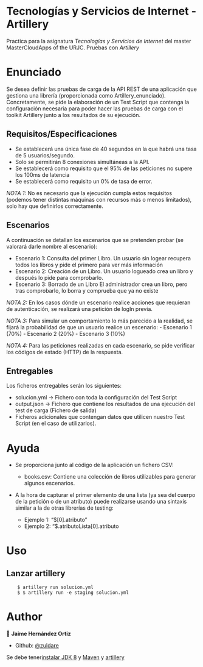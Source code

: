 # Tecnologías y Servicios de Internet - Artillery
Practica para la asignatura _Tecnologías y Servicios de Internet_ del master MasterCloudApps of the URJC.
Pruebas con _Artillery_

# Enunciado
Se desea definir las pruebas de carga de la API REST de una aplicación que gestiona una
librería (proporcionada como Artillery_enunciado). Concretamente, se pide la elaboración
de un Test Script que contenga la configuración necesaria para poder hacer las pruebas de
carga con el toolkit Artillery junto a los resultados de su ejecución.

## Requisitos/Especificaciones
- Se establecerá una única fase de 40 segundos en la que habrá una tasa de 5
  usuarios/segundo.
- Solo se permitirán 8 conexiones simultáneas a la API.
- Se establecerá como requisito que el 95% de las peticiones no supere los 100ms de
  latencia
- Se establecerá como requisito un 0% de tasa de error.

*NOTA 1:* No es necesario que la ejecución cumpla estos requisitos (podemos tener distintas
máquinas con recursos más o menos limitados), solo hay que definirlos correctamente.

## Escenarios
A continuación se detallan los escenarios que se pretenden probar (se valorará darle nombre al escenario):
- Escenario 1: Consulta del primer Libro. Un usuario sin logear recupera todos los libros y pide el primero para ver más información
- Escenario 2: Creación de un Libro. Un usuario logueado crea un libro y después lo pide para comprobarlo.
- Escenario 3: Borrado de un Libro El administrador crea un libro, pero tras comprobarlo, lo borra y comprueba que ya no existe

*NOTA 2:* En los casos dónde un escenario realice acciones que requieran de autenticación, se realizará una petición de logIn previa.
  
*NOTA 3:* Para simular un comportamiento lo más parecido a la realidad, se fijará la probabilidad de que un usuario realice un escenario:
    - Escenario 1 (70%)
    - Escenario 2 (20%)
    - Escenario 3 (10%)
  
*NOTA 4:* Para las peticiones realizadas en cada escenario, se pide verificar los códigos de
  estado (HTTP) de la respuesta.

## Entregables
Los ficheros entregables serán los siguientes:
- solucion.yml -> Fichero con toda la configuración del Test Script
- output.json -> Fichero que contiene los resultados de una ejecución del test de carga (Fichero de salida)
- Ficheros adicionales que contengan datos que utilicen nuestro Test Script (en el caso de utilizarlos).
  

# Ayuda
- Se proporciona junto al código de la aplicación un fichero CSV:
    - books.csv: Contiene una colección de libros utilizables para generar algunos escenarios.

- A la hora de capturar el primer elemento de una lista (ya sea del cuerpo de la petición o de un atributo) puede realizarse usando una sintaxis similar a la de otras
  librerías de testing:
    - Ejemplo 1: “$[0].atributo”
    - Ejemplo 2: “$.atributoLista[0].atributo
 

# Uso

## Lanzar artillery
```script shell
    $ artillery run solucion.yml
    $ $ artillery run -e staging solucion.yml
```
# Author

👤 **Jaime Hernández Ortiz**

* Github: [@zuldare](https://github.com/zuldare)

Se debe tener[instalar JDK 8](https://www.oracle.com/java/technologies/javase/javase-jdk8-downloads.html) y [Maven](https://maven.apache.org/install.html) y
[artillery](https://artillery.io/)
